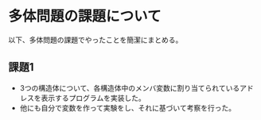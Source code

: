# 多体問題の課題について
以下、多体問題の課題でやったことを簡潔にまとめる。

## 課題1
- 3つの構造体について、各構造体中のメンバ変数に割り当てられているアドレスを表示するプログラムを実装した。
- 他にも自分で変数を作って実験をし、それに基づいて考察を行った。